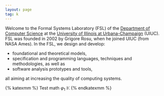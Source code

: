 ```yaml
---
layout: page
tag: k
---
```


Welcome to the Formal Systems Laboratory (FSL) of the [Department of Computer
Science] at the [University of Illinois at Urbana-Champaign] (UIUC). FSL was
founded in 2002 by Grigore Rosu, when he joined UIUC (from NASA Ames). In the
FSL, we design and develop:

-   foundational and theoretical models,
-   specification and programming languages, techniques and methodologies,
    as well as
-   software analysis prototypes and tools,

all aiming at increasing the quality of computing systems. 

{% katexmm %}
Test math $\varphi_1$ $\mathbb{K}$
{% endkatexmm %}

[Department of Computer Science]: https://cs.illinois.edu
[University of Illinois at Urbana-Champaign]: https://illinois.edu


